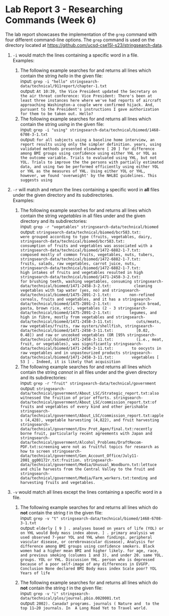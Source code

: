 # Lab Report 3 - Researching Commands (Week 6)
The lab report showcases the implementation of the `grep` command with four different command-line options. The `grep` command is used on the directory located at https://github.com/ucsd-cse15l-s23/stringsearch-data.

1. `-i` would match the lines containing a specific word in a file. <br>
    Examples: <br>
    1.  The following example searches for and returns all lines which contain the string *hello* in the given file:<br>
        input: `grep -i "hello" stringsearch-data/technical/911report/chapter-1.txt`<br>
        output: ```At 10:39, the Vice President updated the Secretary on the air threat conference: Vice President: There's been at least three instances here where we've had reports of aircraft approaching Washington-a couple were confirmed hijack. And, pursuant to the President's instructions I gave authorization for them to be taken out. Hello?```
   2. The following example searches for and returns all lines which contain the string *using* in the given file:<br>
        input: `grep -i "using" stringsearch-data/technical/biomed/1468-6708-3-1.txt`<br>
        output: ```for all subjects using a baseline home interview, an
          report results using only the simpler definition.
          years, using validated methods presented elsewhere [ 20 ]
          for difference among BMI groups using confidence
        using either YHL or YOL as the outcome variable. Trials to
        evaluated using YHL, but not YOL. Trials to improve the
        the persons with partially estimated data, and using two
          be performed efficiently using either YOL or YHL as the
        measures of YHL. Using either YOL or YHL, however, we found
        'overweight' by the NHLBI guidelines. This suggests using```

2. `-r` will match and return the lines containing a specific word in **all** files under the given directory and its subdirectories. <br>
    Examples: <br>
    1.  The following example searches for and returns all lines which contain the string *vegetables* in all files under and the given directory and its subdirectories:<br>
        input: `grep -r "vegetables" stringsearch-data/technical/biomed` <br>
        output: ```stringsearch-data/technical/biomed/bcr583.txt:        were grouped according to type (fruits, vegetables, dairy,
stringsearch-data/technical/biomed/bcr583.txt:        consumption of fruits and vegetables was associated with a
stringsearch-data/technical/biomed/1472-6882-1-7.txt:        composed mostly of common fruits, vegetables, nuts, tubers,
stringsearch-data/technical/biomed/1472-6882-1-7.txt:          fruits, salads, raw vegetables, carrot juice, nuts,
stringsearch-data/technical/biomed/1472-6882-1-7.txt:          high intakes of fruits and vegetables resulted in high
stringsearch-data/technical/biomed/1471-2458-3-2.txt:          for brushing teeth, washing vegetables, consuming
stringsearch-data/technical/biomed/1471-2458-3-2.txt:          cleaning vegetables with tap water (yes, no) and
stringsearch-data/technical/biomed/1475-2891-2-1.txt:        non-refined cereals, fruits and vegetables, and it has a
stringsearch-data/technical/biomed/1475-2891-2-1.txt:          grain bread, pasta, brown rice, etc), vegetables (2 - 3
stringsearch-data/technical/biomed/1475-2891-2-1.txt:        legumes, and high in fibre, mostly from vegetables and
stringsearch-data/technical/biomed/1471-2458-3-11.txt:          cuts/meats, raw vegetables/fruits, raw oysters/shellfish,
stringsearch-data/technical/biomed/1471-2458-3-11.txt:          [0.02, 0.48]) and raw or uncooked vegetables (OR [95%
stringsearch-data/technical/biomed/1471-2458-3-11.txt:          (i.e., meat, fruit, or vegetables), was significantly
stringsearch-data/technical/biomed/1471-2458-3-11.txt:        to oocysts in raw vegetables and in unpasteurized products
stringsearch-data/technical/biomed/1471-2458-3-11.txt:        vegetables [ 53 ] . Indeed, it is likely that acquisition```
    2.  The following example searches for and returns all lines which contain the string *cannot* in all files under and the given directory and its subdirectories:<br>
        input: `grep -r "fruit" stringsearch-data/technical/government` <br>
        output: ```stringsearch-data/technical/government/About_LSC/Strategic_report.txt:also witnessed the fruition of prior efforts.
stringsearch-data/technical/government/About_LSC/commission_report.txt:of fruits and vegetables of every kind and other perishable
stringsearch-data/technical/government/About_LSC/commission_report.txt:apples (4,428), vegetable harvesting (4,822), and fruit harvesting
stringsearch-data/technical/government/Env_Prot_Agen/final.txt:recently borne fruit, particularly recent agreements with Japan and
stringsearch-data/technical/government/Alcohol_Problems/DraftRecom-PDF.txt:screening were not as fruitful topics for research as how to screen
stringsearch-data/technical/government/Gen_Account_Office/July11-2001_gg00172r.txt:fruition.
stringsearch-data/technical/government/Media/Unusual_Woodburn.txt:lettuce and chile harvests from the Central Valley to the fruit and
stringsearch-data/technical/government/Media/Farm_workers.txt:tending and harvesting fruits and vegetables.``` 

3. `-v` would match all lines except the lines containing a specific word in a file. <br>
    1. The following example searches for and returns all lines which do **not** contain the string *t* in the given file:<br>
    input: `grep -v "t" stringsearch-data/technical/biomed/1468-6708-3-1.txt` <br>
    output: ```elderly [ 9 ] .
        analyses based on years of life (YOL) or on YHL would
          Body mass index
          above.
          ] .
          primary analysis we used observed 7-year YOL and YHL when
          findings.
          peripheral vascular disease, or cerebrovascular disease),
          Analysis
          for difference among BMI groups using confidence
        smokers. Black women had a higher mean BMI and higher
        likely.
        for age, race, and previous smoking (columns 1 and 3), and
        under 20.
        same YOL.
        groups.
        YOL or YHL.
        Discussion
          YHL.
          person who is depressed because of a poor self-image
          of any differences in EVGFP.
        Conclusion
        None declared
        BMI Body mass index
        Scale
        poor?
        YOL Years of life```
        
    2. The following example searches for and returns all lines which do **not** contain the string *t* in the given file:<br>
    input: `grep -v "i" stringsearch-data/technical/plos/journal.pbio.0020001.txt` <br>
    output: ```2002).
            Canada?
        programs.
        journals (
        Nature and 
        to the top 11–20 journals.
        In 
        A Long Road Yet to Travel
        world.```
        
